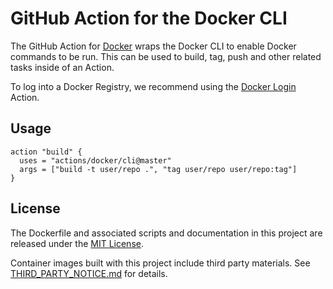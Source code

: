 # GitHub Action for the Docker CLI

The GitHub Action for [Docker](https://docker.com/) wraps the Docker CLI to enable Docker commands to be run. This can be used to build, tag, push and other related tasks inside of an Action.

To log into a Docker Registry, we recommend using the [Docker Login](../login) Action.

## Usage

```
action "build" {
  uses = "actions/docker/cli@master"
  args = ["build -t user/repo .", "tag user/repo user/repo:tag"]
}
```

## License

The Dockerfile and associated scripts and documentation in this project are released under the [MIT License](LICENSE.md).

Container images built with this project include third party materials. See [THIRD_PARTY_NOTICE.md](THIRD_PARTY_NOTICE.md) for details.
